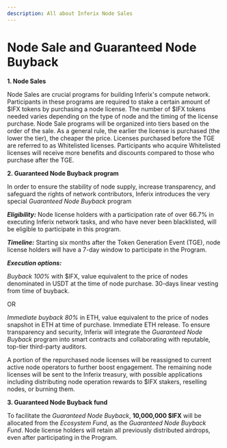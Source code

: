 ```yaml
---
description: All about Inferix Node Sales
---
```


# Node Sale and Guaranteed Node Buyback

**1. Node Sales**

Node Sales are crucial programs for building Inferix's compute network. Participants in these programs are required to stake a certain amount of $IFX tokens by purchasing a node license. The number of $IFX tokens needed varies depending on the type of node and the timing of the license purchase. Node Sale programs will be organized into tiers based on the order of the sale. As a general rule, the earlier the license is purchased (the lower the tier), the cheaper the price. Licenses purchased before the TGE are referred to as Whitelisted licenses. Participants who acquire Whitelisted licenses will receive more benefits and discounts compared to those who purchase after the TGE.

**2. Guaranteed Node Buyback program**

In order to ensure the stability of node supply, increase transparency, and safeguard the rights of network contributors, Inferix introduces the very special _Guaranteed Node Buyback_ program

_**Eligibility:**_ Node license holders with a participation rate of over 66.7% in executing Inferix network tasks, and who have never been blacklisted, will be eligible to participate in this program.

_**Timeline:**_ Starting six months after the Token Generation Event (TGE), node license holders will have a 7-day window to participate in the Program.

_**Execution options:**_

_Buyback 100%_ with $IFX, value equivalent to the price of nodes denominated in USDT at the time of node purchase. 30-days linear vesting from time of buyback.

OR

_Immediate buyback 80%_ in ETH, value equivalent to the price of nodes snapshot in ETH at time of purchase. Immediate ETH release. To ensure transparency and security, Inferix will integrate the _Guaranteed Node Buyback_ program into smart contracts and collaborating with reputable, top-tier third-party auditors.

A portion of the repurchased node licenses will be reassigned to current active node operators to further boost engagement. The remaining node licenses will be sent to the Inferix treasury, with possible applications including distributing node operation rewards to $IFX stakers, reselling nodes, or burning them.

**3. Guaranteed Node Buyback fund**

To facilitate the _Guaranteed Node Buyback_, **10,000,000 $IFX** will be allocated from the _Ecosystem Fund_, as the _Guaranteed Node Buyback Fund_. Node license holders will retain all previously distributed airdrops, even after participating in the Program.


